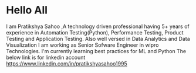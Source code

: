 # Hello All
I am Pratikshya Sahoo ,A technology driven professional having 5+ years of experience in Automation Testing(Python), Performance Testing, Product Testing and Application Testing. Also well versed in Data Analytics and Data Visualization
I am working as Senior Sofware Engineer in wipro Technologies.
I'm currently learning best practices for ML and Python
The below link is for linkedin account 
https://www.linkedin.com/in/pratikshyasahoo1995
